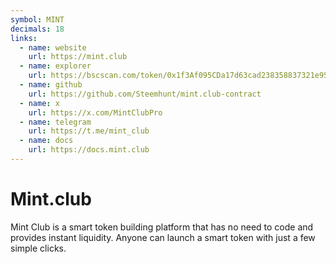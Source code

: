 ```yaml
---
symbol: MINT
decimals: 18
links:
  - name: website
    url: https://mint.club
  - name: explorer
    url: https://bscscan.com/token/0x1f3Af095CDa17d63cad238358837321e95FC5915
  - name: github
    url: https://github.com/Steemhunt/mint.club-contract
  - name: x
    url: https://x.com/MintClubPro
  - name: telegram
    url: https://t.me/mint_club
  - name: docs
    url: https://docs.mint.club
---
```


# Mint.club

Mint Club is a smart token building platform that has no need to code and provides instant liquidity. Anyone can launch a smart token with just a few simple clicks.
